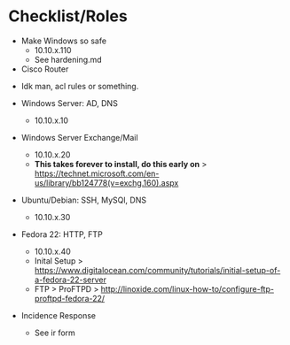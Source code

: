 # Checklist/Roles
- Make Windows so safe
  * 10.10.x.110
  * See hardening.md
- Cisco Router
 * Idk man, acl rules or something.
- Windows Server: AD, DNS
  * 10.10.x.10
- Windows Server Exchange/Mail
  * 10.10.x.20
  * **This takes forever to install, do this early on** > https://technet.microsoft.com/en-us/library/bb124778(v=exchg.160).aspx
- Ubuntu/Debian: SSH, MySQl, DNS
  * 10.10.x.30
- Fedora 22: HTTP, FTP
  * 10.10.x.40
  * Inital Setup > https://www.digitalocean.com/community/tutorials/initial-setup-of-a-fedora-22-server
  * FTP > ProFTPD > http://linoxide.com/linux-how-to/configure-ftp-proftpd-fedora-22/
  
  
- Incidence Response
  * See ir form
